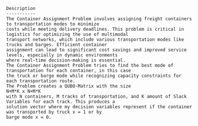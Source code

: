     Description
    -----------
    The Container Assignment Problem involves assigning freight containers to transportation modes to minimize
    costs while meeting delivery deadlines. This problem is critical in logistics for optimizing the use of multimodal
    transport networks, which include various transportation modes like trucks and barges. Efficient container
    assignment can lead to significant cost savings and improved service levels, especially in dynamic environments
    where real-time decision-making is essential.
    The Container Assignment Problem tries to find the best mode of transportation for each container, in this case
    the truck or barge mode while recognizing capacity constraints for each transportation route.
    The Problem creates a QUBO-Matrix with the size
    N+M*K x N+M*K
    with N containers, M tracks of transportation, and K amount of Slack Variables for each track. This produces a
    solution vector where my decision variables represent if the container was transported by truck x = 1 or by
    barge mode x = 0.
